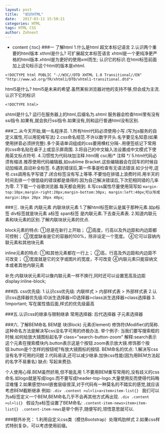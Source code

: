 ```yaml
---
layout: post
title:  "初识HTML"
date:   2017-03-11 15:50:21
categories: HTML
tags: HTML CSS
author: Zxhnext
---
```


* content
{:toc}
###一 了解html 
1.什么是html 
超文本标记语言 
2.认识两个重要的html版本 
xthml是什么? 
可扩展超文本标签语言 
xhtml是一个更纯净更严格的html版本.xhtml是为更好的使用xml而生; 
认识它的标识.在html标签前面加上这句标示这个html的版本是xhtml. 
```
<!DOCTYPE html PUBLIC "-//W3C//DTD XHTML 1.0 Transitional//EN" "http://www.w3.org/TR/xhtml1/DTD/xhtml1-transitional.dtd"> 
```
html5是什么? 
html5是未来的希望.虽然某些浏览器对他的支持不够,但会成为主流. 
认识下它的标识 
```
<!DOCTYPE html> 
```
shtml是什么? 
运行在服务器上的html,后缀名为.shtml 服务器会检查html里有没有ssi指令.如果有,就会执行ssi指令.如果没有,则和运行普通html没有区别.

###二.从今天开始,做一名程序员. 
1.所有html代码必须使用小写.(写为js服务的自定义属性,可以用驼峰写法) 
2.css命名规范.不许以数字开头.名字要见名知意(如果使用拼音必须拼完整).多个英语单词组成的css要用横杠分隔-.用便签纸记下常用的css命名贴在桌子上或显示屏周围. 
3.将自己的中文输入法设置成中文模式下使用英文标点符号. 
4.习惯性为代码块加注释.html用<!-- 注释 --> csc用/* 注释 */ 
5.html代码必须有缩进.推荐使用代码编辑器,如sublime Bracket.这些编辑器会在回车的时候自动加缩进,自动补全标签. 
6.遇到错误后,第一件事是检查有无语法错误.如少分号,逗号.css调用名字写错了.闭合标签没有写上等等.不要怕在排错上浪费时间.用半天的时间去排一个很低级的错误都是值得的.因为自己解决错误后,下次犯相同错的几率为零. 
7.下载一个谷歌浏览器.每天都会用到. 
8.写css属性尽量使用简写如 
`margin-top:10px;margin-right:20px;margin-bottom:30px; margin:left:40px`;`可以写成margin:10px 20px 30px 40px`;

###三. 块元素 内联元素 内联块状元素 
1.了解html标签默认是属于那种元素.如p标签 div标签就是块元素 a标签 span标签 是内联元素.下去查元素表. 
2.知道内联元素和块元素的区别.了解内联块状元素的优点.

block元素的特点: 
①总是在新行上开始； 
②高度，行高以及外边距和内边距都可控制； 
③宽度缺省是它的容器的100%，除非设定一个宽度。 
④它可以容纳内联元素和其他块元素

inline元素的特点: 
①和其他元素都在一行上； 
②高，行高及外边距和内边距不可改变； 
③宽度就是它的文字或图片的宽度，不可改变 
④内联元素只能容纳文本或者其他内联元素

补充:内联块状元素可以像内联元素一样不换行,同时还可以设置宽高及边距display:inline-block;

###四. css优先级: 
1.认识css优先级: 内联样式 > 内部样式表 > 外部样式表 
2.认识css选择器优先级:ID派生选择器>ID选择器>class派生选择器>class选择器 
3. !important; 写在属性值后面,样式的优先级最高

###五.认识css的继承与限制继承 
常用选择器: 
后代选择器 
子元素选择器

###六. 了解BEM命名 
BEM是 块(Block) 元素(Element) 修饰符(Modifier)的简称. 
这种命名方法是解决写css没名字可用的终极办法. 
举个例子: 
当我们要写搜索框的时候.如何给放大镜图标起名字 
class="search-button-zoom" 解释:search表示这个元素在搜索模块内.button表示这是个按钮.zoom表示放大镜.修饰那个按钮.button是个怎样的按钮呢?有放大镜图标的按钮. 
BEM命名的优点: 
1.解决写css没有名字可用的问题 
2.代码易读,还可以减少继承.加快css性能(因为用BEM方法起的名字不易重名) 
缺点: 
写起来费劲.

个人使用心得.BEM虽然好用,但不能乱用 
1.不要用BEM重写常用的,没有歧义的css命名.如logo就是写成logo.而不要写成header-top-logo.大量使用反而使得代码晦涩难懂 
2.如果感觉html嵌套层级很深,对于代码有一种莫名的不踏实的感觉,就应该考虑BEM截断继承 
例如: 
`.div .content >ul>li>a>item>item-list{} `
我们可以为a标签定义一个BEM,BEM命名几乎不会再其他方式再出现. 
`.div .content >ul>li{} `
假设为a标签设置了BEM命名: 
`.content-item-news>item>item-list{} `
`.content-item-news`是举个例子,随便写的,领悟意思就可以.

###额外补充： 
1.利用自定义css类（模仿Bootstrap）处理鸡肋样式 
2.如果css样式特别复杂，可以考虑使用前缀。